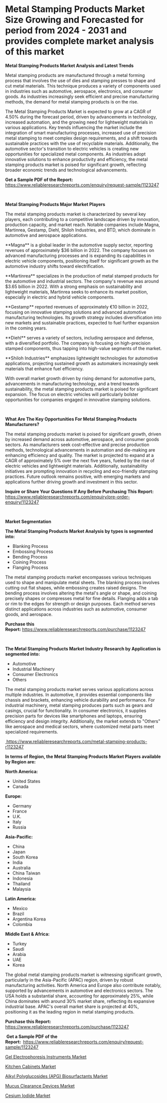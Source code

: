 <p><h1>Metal Stamping Products Market Size Growing and Forecasted for period from 2024 - 2031 and provides complete market analysis of this market</h1></p><p><strong>Metal Stamping Products Market Analysis and Latest Trends</strong></p>
<p><p>Metal stamping products are manufactured through a metal forming process that involves the use of dies and stamping presses to shape and cut metal materials. This technique produces a variety of components used in industries such as automotive, aerospace, electronics, and consumer goods. As industries increasingly seek efficient and precise manufacturing methods, the demand for metal stamping products is on the rise. </p><p>The Metal Stamping Products Market is expected to grow at a CAGR of 4.50% during the forecast period, driven by advancements in technology, increased automation, and the growing need for lightweight materials in various applications. Key trends influencing the market include the integration of smart manufacturing processes, increased use of precision metal stamping to meet complex design requirements, and a shift towards sustainable practices with the use of recyclable materials. Additionally, the automotive sector's transition to electric vehicles is creating new opportunities for specialized metal components. As industries adopt innovative solutions to enhance productivity and efficiency, the metal stamping products market is poised for significant growth, reflecting broader economic trends and technological advancements.</p></p>
<p><strong>Get a Sample PDF of the Report:&nbsp;</strong> <a href="https://www.reliableresearchreports.com/enquiry/request-sample/1123247?utm_campaign=34&utm_medium=2&utm_source=Github&utm_content=ia&utm_term=06112024&utm_id=metal-stamping-products">https://www.reliableresearchreports.com/enquiry/request-sample/1123247</a></p>
<p>&nbsp;</p>
<p><strong>Metal Stamping Products Major Market Players</strong></p>
<p><p>The metal stamping products market is characterized by several key players, each contributing to a competitive landscape driven by innovation, production capacity, and market reach. Notable companies include Magna, Martinrea, Gestamp, Diehl, Shiloh Industries, and BTD, which dominate in automotive and aerospace applications.</p><p>**Magna** is a global leader in the automotive supply sector, reporting revenues of approximately $36 billion in 2022. The company focuses on advanced manufacturing processes and is expanding its capabilities in electric vehicle components, positioning itself for significant growth as the automotive industry shifts toward electrification.</p><p>**Martinrea** specializes in the production of metal stamped products for the automotive and industrial sectors. The company's revenue was around $3.65 billion in 2022. With a strong emphasis on sustainability and lightweight materials, Martinrea seeks to enhance its market position, especially in electric and hybrid vehicle components.</p><p>**Gestamp** reported revenues of approximately €10 billion in 2022, focusing on innovative stamping solutions and advanced automotive manufacturing technologies. Its growth strategy includes diversification into new markets and sustainable practices, expected to fuel further expansion in the coming years.</p><p>**Diehl** serves a variety of sectors, including aerospace and defense, with a diversified portfolio. The company is focusing on high-precision stamped components, thus tapping into high-value segments of the market.</p><p>**Shiloh Industries** emphasizes lightweight technologies for automotive applications, projecting sustained growth as automakers increasingly seek materials that enhance fuel efficiency. </p><p>With overall market growth driven by rising demand for automotive parts, advancements in manufacturing technology, and a trend towards sustainability, the metal stamping products market is poised for significant expansion. The focus on electric vehicles will particularly bolster opportunities for companies engaged in innovative stamping solutions.</p></p>
<p>&nbsp;</p>
<p><strong>What Are The Key Opportunities For Metal Stamping Products Manufacturers?</strong></p>
<p><p>The metal stamping products market is poised for significant growth, driven by increased demand across automotive, aerospace, and consumer goods sectors. As manufacturers seek cost-effective and precise production methods, technological advancements in automation and die-making are enhancing efficiency and quality. The market is projected to expand at a CAGR of approximately 5% over the next five years, fueled by the rise of electric vehicles and lightweight materials. Additionally, sustainability initiatives are prompting innovation in recycling and eco-friendly stamping practices. Future outlook remains positive, with emerging markets and applications further driving growth and investment in this sector.</p></p>
<p><strong>Inquire or Share Your Questions If Any Before Purchasing This Report:</strong> <a href="https://www.reliableresearchreports.com/enquiry/pre-order-enquiry/1123247?utm_campaign=34&utm_medium=2&utm_source=Github&utm_content=ia&utm_term=06112024&utm_id=metal-stamping-products">https://www.reliableresearchreports.com/enquiry/pre-order-enquiry/1123247</a></p>
<p>&nbsp;</p>
<p><strong>Market Segmentation</strong></p>
<p><strong>The Metal Stamping Products Market Analysis by types is segmented into:</strong></p>
<p><ul><li>Blanking Process</li><li>Embossing Process</li><li>Bending Process</li><li>Coining Process</li><li>Flanging Process</li></ul></p>
<p><p>The metal stamping products market encompasses various techniques used to shape and manipulate metal sheets. The blanking process involves cutting out flat shapes, while embossing creates raised designs. The bending process involves altering the metal's angle or shape, and coining precisely shapes or compresses metal for fine details. Flanging adds a tab or rim to the edges for strength or design purposes. Each method serves distinct applications across industries such as automotive, consumer goods, and aerospace.</p></p>
<p><strong>Purchase this Report:&nbsp;</strong><a href="https://www.reliableresearchreports.com/purchase/1123247?utm_campaign=34&utm_medium=2&utm_source=Github&utm_content=ia&utm_term=06112024&utm_id=metal-stamping-products">https://www.reliableresearchreports.com/purchase/1123247</a></p>
<p>&nbsp;</p>
<p><strong>The Metal Stamping Products Market Industry Research by Application is segmented into:</strong></p>
<p><ul><li>Automotive</li><li>Industrial Machinery</li><li>Consumer Electronics</li><li>Others</li></ul></p>
<p><p>The metal stamping products market serves various applications across multiple industries. In automotive, it provides essential components like chassis and brackets, enhancing vehicle durability and performance. For industrial machinery, metal stamping produces parts such as gears and casings, crucial for functionality. In consumer electronics, it supplies precision parts for devices like smartphones and laptops, ensuring efficiency and design integrity. Additionally, the market extends to "Others" like aerospace and medical sectors, where customized metal parts meet specialized requirements.</p></p>
<p><a href="https://www.reliableresearchreports.com/metal-stamping-products-r1123247?utm_campaign=34&utm_medium=2&utm_source=Github&utm_content=ia&utm_term=06112024&utm_id=metal-stamping-products">&nbsp;https://www.reliableresearchreports.com/metal-stamping-products-r1123247</a></p>
<p><strong>In terms of Region, the Metal Stamping Products Market Players available by Region are:</strong></p>
<p>
    <p> <strong> North America: </strong>
        <ul>
            <li>United States</li>
            <li>Canada</li>
        </ul>
        </p> 
    <p> <strong> Europe: </strong>
        <ul>
            <li>Germany</li>
            <li>France</li>
            <li>U.K.</li>
            <li>Italy</li>
            <li>Russia</li>
        </ul>
        </p> 
    <p> <strong> Asia-Pacific: </strong>
        <ul>
            <li>China</li>
            <li>Japan</li>
            <li>South Korea</li>
            <li>India</li>
            <li>Australia</li>
            <li>China Taiwan</li>
            <li>Indonesia</li>
            <li>Thailand</li>
            <li>Malaysia</li>
        </ul>
        </p> 
    <p> <strong> Latin America: </strong>
        <ul>
            <li>Mexico</li>
            <li>Brazil</li>
            <li>Argentina Korea</li>
            <li>Colombia</li>
        </ul>
        </p> 
    <p> <strong> Middle East & Africa: </strong>
        <ul>
            <li>Turkey</li>
            <li>Saudi</li>
            <li>Arabia</li>
            <li>UAE</li>
            <li>Korea</li>
        </ul>
    </p>
    </p>
<p><p>The global metal stamping products market is witnessing significant growth, particularly in the Asia-Pacific (APAC) region, driven by robust manufacturing activities. North America and Europe also contribute notably, supported by advancements in automotive and electronics sectors. The USA holds a substantial share, accounting for approximately 25%, while China dominates with around 30% market share, reflecting its expansive industrial base. APAC's overall market share is projected at 40%, positioning it as the leading region in metal stamping products.</p></p>
<p><strong>Purchase this Report: </strong><a href="https://www.reliableresearchreports.com/purchase/1123247?utm_campaign=34&utm_medium=2&utm_source=Github&utm_content=ia&utm_term=06112024&utm_id=metal-stamping-products">https://www.reliableresearchreports.com/purchase/1123247</a></p>
<p>&nbsp;<strong>Get a Sample PDF of the Report:&nbsp;&nbsp;</strong><a href="https://www.reliableresearchreports.com/enquiry/request-sample/1123247?utm_campaign=34&utm_medium=2&utm_source=Github&utm_content=ia&utm_term=06112024&utm_id=metal-stamping-products">https://www.reliableresearchreports.com/enquiry/request-sample/1123247</a></p>
<p><strong></strong></p>
<p><p><a href="https://issuu.com/reportprime-2/docs/gel-electrophoresis-instruments-mar_d084c91c32974d?utm_campaign=34&utm_medium=2&utm_source=Github&utm_content=ia&utm_term=06112024&utm_id=metal-stamping-products">Gel Electrophoresis Instruments Market</a></p><p><a href="https://www.linkedin.com/pulse/kitchen-cabinets-revenue-growth-report-2024-2031-mq4re?utm_campaign=34&utm_medium=2&utm_source=Github&utm_content=ia&utm_term=06112024&utm_id=metal-stamping-products">Kitchen Cabinets Market</a></p><p><a href="https://www.linkedin.com/pulse/alkyl-polyglucosides-apg-biosurfactants-industry-sector-new-technologies-c92xe?utm_campaign=34&utm_medium=2&utm_source=Github&utm_content=ia&utm_term=06112024&utm_id=metal-stamping-products">Alkyl Polyglucosides (APG) Biosurfactants Market</a></p><p><a href="https://issuu.com/reportprime-2/docs/mucus-clearance-devices-market-size_2f42633b1250f6?utm_campaign=34&utm_medium=2&utm_source=Github&utm_content=ia&utm_term=06112024&utm_id=metal-stamping-products">Mucus Clearance Devices Market</a></p><p><a href="https://github.com/fannklhimesu/Market-Research-Report-List-1/blob/main/cesium-iodide-market.md?utm_campaign=34&utm_medium=2&utm_source=Github&utm_content=ia&utm_term=06112024&utm_id=metal-stamping-products">Cesium Iodide Market</a></p></p>